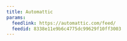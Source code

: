 ```yaml
---
title: Automattic
params:
  feedlink: https://automattic.com/feed/
  feedid: 8338e11e9b6c4775dc99629f10ff3003
---
```

